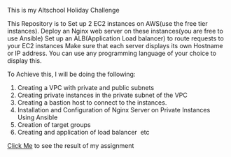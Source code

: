 This is my Altschool Holiday Challenge

This Repository is to 
Set up 2 EC2 instances on AWS(use the free tier instances).
Deploy an Nginx web server on these instances(you are free to use Ansible)
Set up an ALB(Application Load balancer) to route requests to your EC2 instances
Make sure that each server displays its own Hostname or IP address. You can use any programming language of your choice to display this.

To Achieve this, I will be doing the following:

1. Creating a VPC with private and public subnets
2. Creating private instances in the private subnet of the VPC
3. Creating a bastion host to connect to the instances.
4. Installation and Configuration of Nginx Server on Private Instances Using Ansible
5. Creation of target groups
6. Creating and application of load balancer 
etc

[Click Me](http://[MyHolidayChallenge-1064962133.us-east-1.elb.amazonaws.com]) to see the result of my assignment


